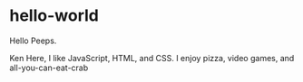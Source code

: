 # hello-world

Hello Peeps.

Ken Here, I like JavaScript, HTML, and CSS. 
I enjoy pizza, video games, and all-you-can-eat-crab
